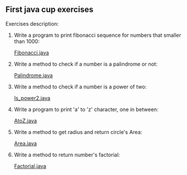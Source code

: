 ## First java cup exercises
Exercises description:

1. Write a program to print fibonacci sequence for numbers that smaller than 1000:
	
	[Fibonacci.java](Fibonacci.java)

2. Write a method to check if a number is a palindrome or not:

	[Palindrome.java](Palindrome.java)

3. Write a method to check if a number is a power of two:

	[Is_power2.java](Is_power2.java)

4. Write a program to print 'a' to 'z' character, one in between:

	[AtoZ.java](AtoZ.java)

5. Write a method to get radius and return circle's Area:

	[Area.java](Area.java)

6. Write a method to return number's factorial:

	[Factorial.java](Facrorial.java)